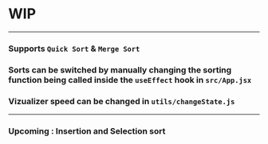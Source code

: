 # WIP

---

### Supports `Quick Sort` & `Merge Sort`

### Sorts can be switched by manually changing the sorting function being called inside the `useEffect` hook in `src/App.jsx`

### Vizualizer speed can be changed in `utils/changeState.js`

---

### Upcoming : Insertion and Selection sort
